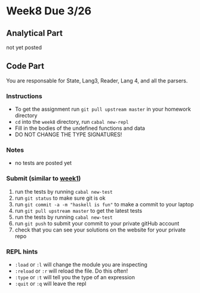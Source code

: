 # Week8 Due 3/26


## Analytical  Part
not yet posted
## Code Part
You are responsable for State, Lang3, Reader, Lang 4, and all the parsers.
### Instructions
* To get the assignment run ```git pull upstream master``` in your homework directory
* `cd` into the `week8` directory, run `cabal new-repl`
* Fill in the bodies of the undefined functions and data
* DO NOT CHANGE THE TYPE SIGNATURES!

### Notes
* no tests are posted yet

### Submit (similar to [week1](../week1))
1. run the tests by running ```cabal new-test``` 
1. run ```git status``` to make sure git is ok
1. run ```git commit -a -m "haskell is fun"``` to make a commit to your laptop
1. run ```git pull upstream master``` to get the latest tests
1. run the tests by running ```cabal new-test``` 
1. run ```git push``` to submit your commit to your private gitHub account
1. check that you can see your solutions on the website for your private repo

### REPL hints
* `:load` or `:l` will change the module you are inspecting
* `:reload` or `:r` will reload the file.  Do this often!
* `:type` or `:t` will tell you the type of an expression
* `:quit` or `:q` will leave the repl
